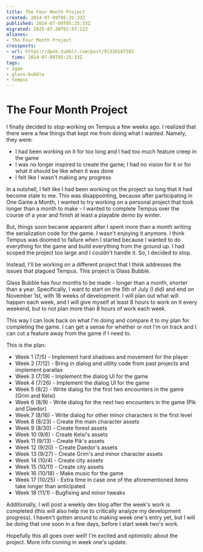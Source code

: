 ```yaml
---
title: The Four Month Project
created: 2014-07-09T05:25:33Z
published: 2014-07-09T05:25:33Z
migrated: 2025-07-30T02:57:12Z
aliases:
- The Four Month Project
crossposts:
- url: https://dpek.tumblr.com/post/91338187103
  time: 2014-07-09T05:25:33Z
tags:
- 1gam
- glass-bubble
- tempus
---
```


# The Four Month Project

I finally decided to *stop* working on Tempus a few weeks ago. I realized that there were a few things that kept me from doing what I wanted. Namely, they were:
- I had been working on it for too long and I had too much feature creep in the game
- I was no longer inspired to create the game; I had no vision for it or for what it should be like when it was done
- I felt like I wasn't making any progress

In a nutshell, I felt like I had been working on the project so long that it had become stale to me. This was disappointing, because after participating in One Game a Month, I wanted to try working on a personal project that took longer than a month to make - I wanted to complete Tempus over the course of a year and finish at least a playable demo by winter.

But, things soon became apparent after I spent more than a month writing the serialization code for the game. I wasn't enjoying it anymore. I think Tempus was doomed to failure when I started because I wanted to do everything for the game and build everything from the ground up. I had scoped the project too large and I couldn't handle it. So, I decided to stop.

Instead, I'll be working on a different project that I think addresses the issues that plagued Tempus. This project is Glass Bubble.

Glass Bubble has four months to be made - longer than a month, shorter than a year. Specifically, I want to start on the 5th of July (I did) and end on November 1st, with 18 weeks of development. I will plan out what will happen each week, and I will give myself at least 8 hours to work on it every weekend, but to not plan more than 8 hours of work each week.

This way I can look back on what I'm doing and compare it to my plan for completing the game. I can get a sense for whether or not I'm on track  and I can cut a feature away from the game if I need to.

This is the plan:
- Week 1 (7/5) - Implement hard shadows and movement for the player
- Week 2 (7/12) - Bring in dialog and utility code from past projects and implement parallax
- Week 3 (7/19) - Implement the dialog UI for the game
- Week 4 (7/26) - Implement the dialog UI for the game
- Week 5 (8/2) - Write dialog for the first two encounters in the game (Grim and Kelsi)
- Week 6 (8/9) - Write dialog for the next two encounters in the game (Pik and Daedor)
- Week 7 (8/16) - Write dialog for other minor characters in the first level
- Week 8 (8/23) - Create the main character assets
- Week 9 (8/30) - Create forest assets
- Week 10 (9/6) - Create Kelsi's assets
- Week 11 (9/13) - Create Pik's assets
- Week 12 (9/20) - Create Daedor's assets
- Week 13 (9/27) - Create Grim's and minor character assets
- Week 14 (10/4) - Create city assets
- Week 15 (10/11) - Create city assets
- Week 16 (10/18) - Make music for the game
- Week 17 (10/25) - Extra time in case one of the aforementioned items take longer than anticipated
- Week 18 (11/1) - Bugfixing and minor tweaks

Additionally, I will post a weekly dev blog after the week's work is completed (this will also help me to critically analyze my development progress). I haven't gotten around to making week one's entry yet, but I will be doing that one soon in a few days, before I start week two's work.

Hopefully this all goes over well! I'm excited and optimistic about the project. More info coming in week one's update.
